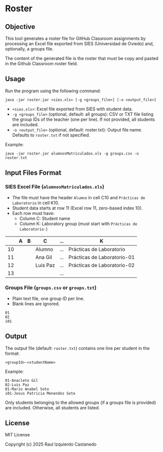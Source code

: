 # Roster

## Objective

This tool generates a roster file for GitHub Classroom assignments by processing an Excel file exported from SIES (Universidad de Oviedo) and, optionally, a groups file.

The content of the generated file is the roster that must be copy and pasted in the Github Classroom roster field.

## Usage

Run the program using the following command:

```
java -jar roster.jar <sies.xls> [-g <groups_file>] [-o <output_file>]
```

- `<sies.xls>`: Excel file exported from SIES with student data.
- `-g <groups_file>` (optional, default: all groups): CSV or TXT file listing the group IDs of the teacher (one per line). If not provided, all students are included.
- `-o <output_file>` (optional, default: roster.txt): Output file name. Defaults to `roster.txt` if not specified.

Example:
```
java -jar roster.jar alumnosMatriculados.xls -g groups.csv -o roster.txt
```

## Input Files Format


### SIES Excel File (`alumnosMatriculados.xls`)
- The file must have the header `Alumno` in cell C10 and `Prácticas de Laboratorio` in cell K10.
- Student data starts at row 11 (Excel row 11, zero-based index 10).
- Each row must have:
  - Column C: Student name
  - Column K: Laboratory group (must start with `Prácticas de Laboratorio-`)


|   | A      | B      | C       | ... | K                           |
|---|--------|--------|---------|-----|-----------------------------|
|10 |        |        | Alumno  | ... | Prácticas de Laboratorio    |
|11 |        |        | Ana Gil | ... | Prácticas de Laboratorio-01 |
|12 |        |        | Luis Paz| ... | Prácticas de Laboratorio-02 |
|13 |        |        |         | ... |                             |



### Groups File (`groups.csv` or `groups.txt`)
- Plain text file, one group ID per line.
- Blank lines are ignored.

```
01
02
i01
```

## Output

The output file (default: `roster.txt`) contains one line per student in the format:

```
<groupId>-<studentName>
```


Example:
```
01-Anacleto Gil
02-Luis Paz
01-Mario Anabel Soto
i01-Jesus Patricia Menendez Soto
```

Only students belonging to the allowed groups (if a groups file is provided) are included. Otherwise, all students are listed.

## License

MIT License

Copyright (c) 2025 Raul Izquierdo Castanedo
